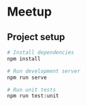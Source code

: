 # Meetup

## Project setup

```bash
# Install dependencies
npm install

# Run development server
npm run serve

# Run unit tests
npm run test:unit
```
